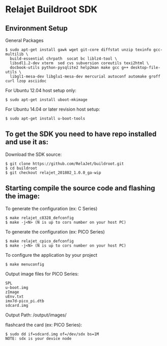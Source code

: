 # Relajet Buildroot SDK
## Environment Setup

General Packages

    $ sudo apt-get install gawk wget git-core diffstat unzip texinfo gcc-multilib \
      build-essential chrpath  socat bc liblz4-tool \
      libsdl1.2-dev xterm  sed cvs subversion coreutils texi2html \
      docbook-utils python-pysqlite2 help2man make gcc g++ desktop-file-utils \
      libgl1-mesa-dev libglu1-mesa-dev mercurial autoconf automake groff curl lzop asciidoc

For Ubuntu 12.04 host setup only:

    $ sudo apt-get install uboot-mkimage

For Ubuntu 14.04 or later revision host setup:

    $ sudo apt-get install u-boot-tools

## To get the SDK you need to have repo installed and use it as:

Download the SDK source:

    $ git clone https://github.com/RelaJet/buildroot.git
    $ cd buildroot
    $ git checkout relajet_201802_1.0.0_ga-wip

## Starting compile the source code and flashing the image:

To generate the configuration (ex: C Series)

    $ make relajet_c8328_defconfig
    $ make -j<N> (N is up to cors number on your host PC)

To generate the configuration (ex: PICO Series)

    $ make relajet_cpico_defconfig
    $ make -j<N> (N is up to cors number on your host PC)

To configure the application by your project

    $ make menuconfig

Output image files for PICO Series:

    SPL
    u-boot.img
    zImage
    uEnv.txt
    imx7d-pico_pi.dtb
    sdcard.img

Output Path: <buildroot path>/output/images/

flashcard the card (ex: PICO Series):

    $ sudo dd if=sdcard.img of=/dev/sdx bs=1M
    NOTE: sdx is your device node

